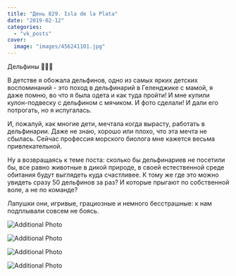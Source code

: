 ```yaml
---
title: "День 829. Isla de la Plata"
date: "2019-02-12"
categories: 
  - "vk_posts"
cover:
  image: "images/456241101.jpg"
---
```


Дельфины 🦈🦈🦈

В детстве я обожала дельфинов, одно из самых ярких детских воспоминаний - это поход в дельфинарий в Геленджике с мамой, я даже помню, во что я была одета и как туда пройти! И мне купили кулон-подвеску с дельфином с мячиком. И фото сделали! И дали его потрогать, но я испугалась.

<!--more-->

И, пожалуй, как многие дети, мечтала когда вырасту, работать в дельфинарии. Даже не знаю, хорошо или плохо, что эта мечта не сбылась. Сейчас профессия морского биолога мне кажется весьма привлекательной.

Ну а возвращаясь к теме поста: сколько бы дельфинариев не посетили бы, все равно животные в дикой природе, в своей естественной среде обитания будут выглядеть куда счастливее. К тому же где это можно увидеть сразу 50 дельфинов за раз? И которые прыгают по собственной воле, а не по команде?

Лапушки они, игривые, грациозные и немного бесстрашные: к нам подплывали совсем не боясь.

![Additional Photo](https://vodpop.ru/wp-content/uploads/2023/07/456241102.jpg)

![Additional Photo](https://vodpop.ru/wp-content/uploads/2023/07/456241103.jpg)

![Additional Photo](https://vodpop.ru/wp-content/uploads/2023/07/456241104.jpg)

![Additional Photo](https://vodpop.ru/wp-content/uploads/2023/07/456241105.jpg)
